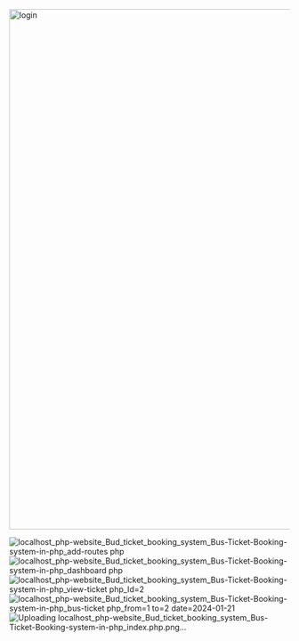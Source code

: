 <img width="935" alt="login" src="https://github.com/Hackerart512/Bus-Ticket-Booking-system-in-php/assets/103258926/46d8af25-6791-4f3d-b862-6f42af957734">

![localhost_php-website_Bud_ticket_booking_system_Bus-Ticket-Booking-system-in-php_add-routes php](https://github.com/Hackerart512/Bus-Ticket-Booking-system-in-php/assets/103258926/223b4e6c-80d5-461c-8e12-3b7c89cbd97b)
![localhost_php-website_Bud_ticket_booking_system_Bus-Ticket-Booking-system-in-php_dashboard php](https://github.com/Hackerart512/Bus-Ticket-Booking-system-in-php/assets/103258926/3529d56d-3927-4e72-b840-c2039d8812f6)
![localhost_php-website_Bud_ticket_booking_system_Bus-Ticket-Booking-system-in-php_view-ticket php_Id=2](https://github.com/Hackerart512/Bus-Ticket-Booking-system-in-php/assets/103258926/c61373c6-095e-4f1b-9d9f-03a3855aa3a6)
![localhost_php-website_Bud_ticket_booking_system_Bus-Ticket-Booking-system-in-php_bus-ticket php_from=1 to=2 date=2024-01-21](https://github.com/Hackerart512/Bus-Ticket-Booking-system-in-php/assets/103258926/af75f599-9002-467f-b3ae-6a55b6d3eb4e)
![Uploading localhost_php-website_Bud_ticket_booking_system_Bus-Ticket-Booking-system-in-php_index.php.png…]()

